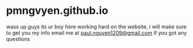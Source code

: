 # pmngvyen.github.io

wass up guys its ur boy here 
working hard on the website, i will make sure to get you my info
email me at paul.nguyen1209@gmail.com if you got any questions
